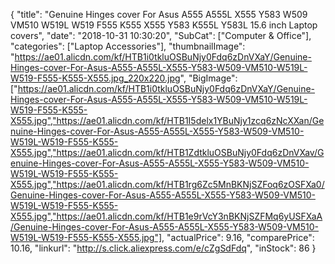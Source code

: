 {
	"title": "Genuine Hinges cover For Asus A555 A555L X555 Y583 W509 VM510 W519L W519 F555 K555 X555 Y583 K555L Y583L 15.6 inch Laptop covers",
	"date": "2018-10-31 10:30:20",
	"SubCat": ["Computer & Office"],
	"categories": ["Laptop Accessories"],
	"thumbnailImage": "https://ae01.alicdn.com/kf/HTB1i0tkluOSBuNjy0Fdq6zDnVXaY/Genuine-Hinges-cover-For-Asus-A555-A555L-X555-Y583-W509-VM510-W519L-W519-F555-K555-X555.jpg_220x220.jpg",
	"BigImage": ["https://ae01.alicdn.com/kf/HTB1i0tkluOSBuNjy0Fdq6zDnVXaY/Genuine-Hinges-cover-For-Asus-A555-A555L-X555-Y583-W509-VM510-W519L-W519-F555-K555-X555.jpg","https://ae01.alicdn.com/kf/HTB1I5delx1YBuNjy1zcq6zNcXXan/Genuine-Hinges-cover-For-Asus-A555-A555L-X555-Y583-W509-VM510-W519L-W519-F555-K555-X555.jpg","https://ae01.alicdn.com/kf/HTB1ZdtkluOSBuNjy0Fdq6zDnVXav/Genuine-Hinges-cover-For-Asus-A555-A555L-X555-Y583-W509-VM510-W519L-W519-F555-K555-X555.jpg","https://ae01.alicdn.com/kf/HTB1rg6Zc5MnBKNjSZFoq6zOSFXa0/Genuine-Hinges-cover-For-Asus-A555-A555L-X555-Y583-W509-VM510-W519L-W519-F555-K555-X555.jpg","https://ae01.alicdn.com/kf/HTB1e9rVcY3nBKNjSZFMq6yUSFXaA/Genuine-Hinges-cover-For-Asus-A555-A555L-X555-Y583-W509-VM510-W519L-W519-F555-K555-X555.jpg"],
	"actualPrice": 9.16,
	"comparePrice": 10.16,
	"linkurl": "http://s.click.aliexpress.com/e/cZgSdFdq",
	"inStock": 86
}
